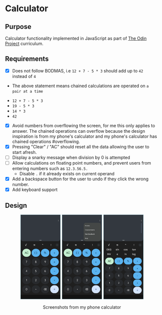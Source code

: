 # Calculator

## Purpose
Calculator functionality implemented in JavaScript as part of [The Odin Project](https://www.theodinproject.com/paths/foundations/courses/foundations/lessons/calculator) curriculum.

## Requirements
- [x]  Does not follow BODMAS, i.e `12 + 7 - 5 * 3` should add up to  `42` instead of `4`
  - The above statement means chained calculations are operated on `a pair at a time`
  + `12 + 7 - 5 * 3`
  + `19 - 5 * 3`
  + `14 * 3`
  + `42`
- [x] Avoid numbers from overflowing the screen, for me this only applies to answer. The chained operations can overflow because the design inspiration is from my phone's calculator and my phone's calculator has chained operations #overflowing.
- [x] Pressing "Clear" / "AC" should reset all the data allowing the user to start afresh.
- [ ] Display a snarky message when division by 0 is attempted
- [ ] Allow calculations on floating point numbers, and prevent users from entering numbers such as `12.3.56.5.`
  + Disable `.` if it already exists on current operand
- [x] Add a backspace button for the user to undo if they click the wrong number.
- [x] Add keyboard support

## Design
<div style = "display: flex; flex-direction: column; align-items: center;">
    <div>
    <img src = "images/design.png" width = 130 style = "border: lightblue 1px solid;">
    <img src = "images/design3.png" width = 130 style = "border: lightblue 1px solid;">
    <img src = "images/design2.png" width = 130 style = "border: lightblue 1px solid;">
    </div>
    <p>Screenshots from my phone calculator</p>
</div>